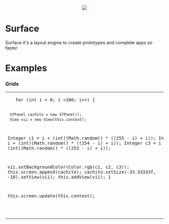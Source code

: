 <p align="center">
  <img src="https://github.com/nalancer08/ABAIS/blob/master/logo.png">
</p>

# Surface

Surface it's a layout engine to create prototypes and complete apps so faster


# Examples

### Grids
<table>
  <tr>
  <td>
  <pre lang="java">
   for (int i = 0; i <100; i++) {

     SfPanel cachito = new SfPanel();
     View vii = new View(this.context);
   
  Integer c1 = i + (int)(Math.random() * ((255 - i) + i));
   Integer c2 = i + (int)(Math.random() * ((254 - i) + i));
   Integer c3 = i + (int)(Math.random() * ((253 - i) + i));
   
   vii.setBackgroundColor(Color.rgb(c1, c2, c3));
   this.screen.append(cachito);
   cachito.setSize(-33.33333f, -10).setView(vii);
   this.addView(vii);
}

this.screen.update(this.context);
        
  </pre>
  </td>
  <td>
      <img src="/Images/example_grid.png" height="100%">
  </td>
  </tr>
